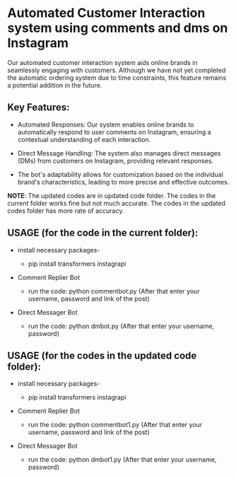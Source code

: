 # Automated Customer Interaction system using comments and dms on Instagram

Our automated customer interaction system aids online brands in seamlessly engaging with customers. Although we have not yet completed the automatic ordering system due to time constraints, this feature remains a potential addition in the future.


## **Key Features:**

- Automated Responses: Our system enables online brands to automatically respond to user comments on Instagram, ensuring a contextual understanding of each interaction.

- Direct Message Handling: The system also manages direct messages (DMs) from customers on Instagram, providing relevant responses.

- The bot's adaptability allows for customization based on the individual brand's characteristics, leading to more precise and effective outcomes.


**NOTE**: The updated codes are in updated code folder. The codes in the current folder works fine but not much accurate. The codes in the updated codes folder has more rate of accuracy.


## USAGE (for the code in the current folder):
- install necessary packages- 
  - pip install transformers instagrapi

- Comment Replier Bot
  - run the code: python commentbot.py (After that enter your username, password and link of the post)

- Direct Messager Bot
  - run the code: python dmbot.py (After that enter your username, password)

## USAGE (for the codes in the updated code folder):
- install necessary packages- 
  - pip install transformers instagrapi

- Comment Replier Bot
  - run the code: python commentbot1.py (After that enter your username, password and link of the post)

- Direct Messager Bot
  - run the code: python dmbot1.py (After that enter your username, password)
